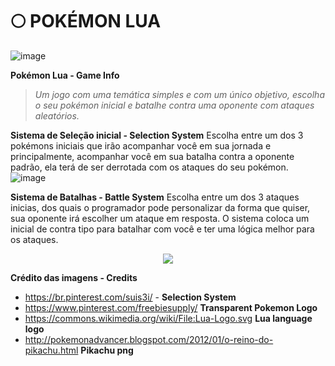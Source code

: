 # 🌕 POKÉMON LUA
![image](https://imgur.com/SuX9V9h.png)

**Pokémon Lua - Game Info**
> *Um jogo com uma temática simples e com um único objetivo,
> escolha o seu pokémon inicial e batalhe contra uma oponente
> com ataques aleatórios.*

**Sistema de Seleção inicial - Selection System**
Escolha entre um dos 3 pokémons iniciais que irão acompanhar
você em sua jornada e principalmente, acompanhar você em sua
batalha contra a oponente padrão, ela terá de ser derrotada com
os ataques do seu pokémon.
![image](https://imgur.com/I5voMj0.png)


**Sistema de Batalhas - Battle System**
Escolha entre um dos 3 ataques inicias, dos quais
o programador pode personalizar da forma que quiser,
sua oponente irá escolher um ataque em resposta.
O sistema coloca um inicial de contra tipo para batalhar
com você e ter uma lógica melhor para os ataques.

<p align="center">
  <img src=https://imgur.com/i5E93C9.png/>
</p>

**Crédito das imagens - Credits**
- https://br.pinterest.com/suis3i/ - **Selection System**
- https://www.pinterest.com/freebiesupply/ **Transparent Pokemon Logo**
- https://commons.wikimedia.org/wiki/File:Lua-Logo.svg **Lua language logo**
- http://pokemonadvancer.blogspot.com/2012/01/o-reino-do-pikachu.html **Pikachu png**
